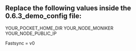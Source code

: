 ## Replace the following values inside the 0.6.3_demo_config file:


YOUR_POCKET_HOME_DIR
YOUR_NODE_MONIKER
YOUR_NODE_PUBLIC_IP

Fastsync = v0
